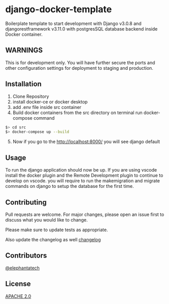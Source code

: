 # django-docker-template

Boilerplate template to start development with Django v3.0.8 and djangorestframework v3.11.0 with postgresSQL database backend inside Docker container.

## WARNINGS

This is for development only. You will have further secure the ports and other configuration settings for deployment to staging and production.

## Installation

1. Clone Repository
2. install docker-ce or docker desktop
3. add .env file inside src container
4. Build docker containers from the src directory on terminal run docker-compose command

```bash
$> cd src
$> docker-compose up --build
```

5. Now if you go to the [http://localhost:8000/](http://localhost:8000/) you will see django default

## Usage

To run the django application should now be up.
If you are using vscode install the docker plugin and the Remote Development plugin to continue to develop on vscode.
you will require to run the makemigration and migrate commands on django to setup the database for the first time.

## Contributing

Pull requests are welcome. For major changes, please open an issue first to discuss what you would like to change.

Please make sure to update tests as appropriate.

Also update the changelog as well [changelog](/changelog.md)

## Contributors

[@elephantatech](https://github.com/elephantatech)

## License

[APACHE 2.0](https://www.apache.org/licenses/LICENSE-2.0)
